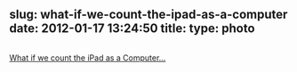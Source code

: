 slug: what-if-we-count-the-ipad-as-a-computer
date: 2012-01-17 13:24:50
title: 
type: photo
---

<a href="http://www.appleoutsider.de/2012/01/15/what-if-we-count-the-ipad-as-a-computer/"><img src="{{@asset.url swerner/tumblr/2012-01-17-what-if-we-count-the-ipad-as-a-computer-703ea23129.gif}}" alt=""/></a>

[What if we count the iPad as a Computer…](http://www.appleoutsider.de/2012/01/15/what-if-we-count-the-ipad-as-a-computer/)
